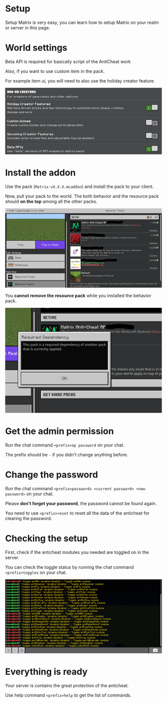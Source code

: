 # Setup

Setup Matrix is very easy, you can learn how to setup Matrix on your realm or server in this page.

# World settings

Beta API is required for basically script of the AntiCheat work

Also, if you want to use custom item in the pack.

For example item ui, you will need to also use the holiday creator feature.

<img src="../images/addon_feature.png">

# Install the addon

Use the pack (`Matrix-vX.X.X.mcaddon`) and install the pack to your client.

Now, pull your pack to the world. The both behavior and the resource pack should **on the top** among all the other packs.

<img src="../images/pull_top.png">

You **cannot remove the resource pack** while you installed the behavior pack.

<img src="../images/need_res.png">

# Get the admin permission

Run the chat command `<prefix>op password` on your chat.

The prefix should be `-` if you didn't change anything before.

# Change the password

Run the chat command `<prefix>passwords <current password> <new password>` on your chat.

Please **don't forget your password**, the password cannot be found again.

You need to use `<prefix>reset` to reset all the data of the anticheat for clearing the password.

# Checking the setup

First, check if the anticheat modules you needed are toggled on in the server.

You can check the toggle status by running the chat command `<prefix>toggles` on your chat.

<img src="../images/toggles.png">

# Everything is ready

Your server is contains the great protection of the anticheat.

Use help command `<prefix>help` to get the list of commands.